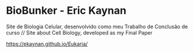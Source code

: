 
# BioBunker - Eric Kaynan
Site de Biologia Celular, desenvolvido como meu Trabalho de Conclusão de curso // Site about Cell Biology, developed as my Final Paper 

https://ekaynan.github.io/Eukaria/
